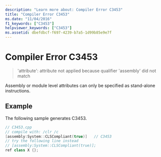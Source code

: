 ```yaml
---
description: "Learn more about: Compiler Error C3453"
title: "Compiler Error C3453"
ms.date: "11/04/2016"
f1_keywords: ["C3453"]
helpviewer_keywords: ["C3453"]
ms.assetid: dbefdbcf-f697-4239-b7a5-1d99b85e9e7f
---
```

# Compiler Error C3453

> 'attribute': attribute not applied because qualifier 'assembly' did not match

Assembly or module level attributes can only be specified as stand-alone instructions.

## Example

The following sample generates C3453.

```cpp
// C3453.cpp
// compile with: /clr /c
[assembly:System::CLSCompliant(true)]   // C3453
// try the following line instead
// [assembly:System::CLSCompliant(true)];
ref class X {};
```
